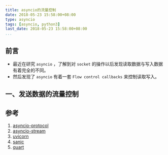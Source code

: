 ```yaml
---
title: asyncio的流量控制
date: 2018-05-23 15:58:00+08:00
type: asyncio
tags: [asyncio, python3]
last_date: 2018-05-23 15:58:00+08:00
...
```


## 前言

- 最近在研究 `asyncio` ，了解到对 `socket` 的操作以后发现读取数据与写入数据有着完全的不同。
- 然后发现了 `asyncio` 有着一套 `Flow control callbacks` 来控制读取写入。

<!--more-->

## 一、发送数据的流量控制



## 参考

1. [asyncio-protocol](https://docs.python.org/3/library/asyncio-protocol.html)
2. [asyncio-stream](https://docs.python.org/3/library/asyncio-stream.html)
3. [uvicorn](https://github.com/encode/uvicorn)
4. [sanic](https://github.com/channelcat/sanic)
5. [quart](https://gitlab.com/pgjones/quart)
